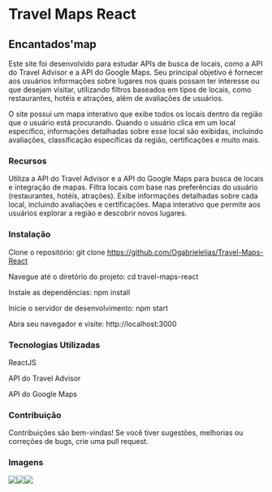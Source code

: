 
# Travel Maps React
## Encantados'map

Este site foi desenvolvido para estudar APIs de busca de locais, como a API do Travel Advisor e a API do Google Maps. Seu principal objetivo é fornecer aos usuários informações sobre lugares nos quais possam ter interesse ou que desejam visitar, utilizando filtros baseados em tipos de locais, como restaurantes, hotéis e atrações, além de avaliações de usuários.

O site possui um mapa interativo que exibe todos os locais dentro da região que o usuário está procurando. Quando o usuário clica em um local específico, informações detalhadas sobre esse local são exibidas, incluindo avaliações, classificação específicas da região, certificações e muito mais.

### Recursos
Utiliza a API do Travel Advisor e a API do Google Maps para busca de locais e integração de mapas.
Filtra locais com base nas preferências do usuário (restaurantes, hotéis, atrações).
Exibe informações detalhadas sobre cada local, incluindo avaliações e certificações.
Mapa interativo que permite aos usuários explorar a região e descobrir novos lugares.

### Instalação
Clone o repositório: git clone https://github.com/Ogabrielelias/Travel-Maps-React

Navegue até o diretório do projeto: cd travel-maps-react

Instale as dependências: npm install

Inicie o servidor de desenvolvimento: npm start

Abra seu navegador e visite: http://localhost:3000

### Tecnologias Utilizadas
ReactJS

API do Travel Advisor

API do Google Maps

### Contribuição

Contribuições são bem-vindas! Se você tiver sugestões, melhorias ou correções de bugs, crie uma pull request.

### Imagens
<div style="display:flex;">
    <img src="https://github.com/Ogabrielelias/Travel-Maps-React/assets/64456754/777128ec-0090-4a45-b7e7-de69d3500bff"/>
    <img src="https://github.com/Ogabrielelias/Travel-Maps-React/assets/64456754/1c63f005-2000-48e6-8ccf-8be9fe49a0c9"/>
    <img src="https://github.com/Ogabrielelias/Travel-Maps-React/assets/64456754/0fb54a11-1898-468b-82fe-a9380793008f"/>
</div>
